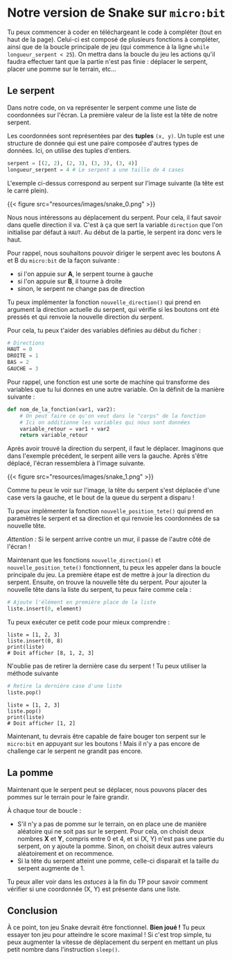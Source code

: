 # Notre version de Snake sur `micro:bit`

Tu peux commencer à coder en téléchargeant le code à compléter (tout en haut de la page). Celui-ci est composé de plusieurs fonctions à compléter, ainsi que de la boucle principale de jeu (qui commence à la ligne `while longueur_serpent < 25`). On mettra dans la boucle du jeu les actions qu'il faudra effectuer tant que la partie n'est pas finie : déplacer le serpent, placer une pomme sur le terrain, etc...

## Le serpent

Dans notre code, on va représenter le serpent comme une liste de coordonnées sur l'écran. La première valeur de la liste est la tête de notre serpent.

Les coordonnées sont représentées par des **tuples** `(x, y)`. Un tuple est une
structure de donnée qui est une paire composée d'autres types de données.
Ici, on utilise des tuples d'entiers.

```py
serpent = [(2, 2), (2, 3), (3, 3), (3, 4)]
longueur_serpent = 4 # Le serpent a une taille de 4 cases
```

L'exemple ci-dessus correspond au serpent sur l'image suivante (la tête est le carré plein).

{{< figure src="resources/images/snake_0.png" >}}

Nous nous intéressons au déplacement du serpent. Pour cela,
il faut savoir dans quelle direction il va. C'est à ça que sert la variable `direction` que l'on initialise par défaut à `HAUT`. Au début de la partie, le serpent ira donc vers le haut.

Pour rappel, nous souhaitons pouvoir diriger le serpent avec les boutons A et B du `micro:bit` de la façon suivante :

- si l'on appuie sur **A**, le serpent tourne à gauche
- si l'on appuie sur **B**, il tourne à droite
- sinon, le serpent ne change pas de direction

Tu peux implémenter la fonction `nouvelle_direction()` qui prend en argument la direction actuelle du serpent, qui vérifie si les boutons ont été pressés et qui renvoie la nouvelle direction du serpent.

Pour cela, tu peux t'aider des variables définies au début du ficher :

```py
# Directions
HAUT = 0
DROITE = 1
BAS = 2
GAUCHE = 3
```

Pour rappel, une fonction est une sorte de machine qui transforme des variables que tu lui donnes en une autre variable. On la définit de la manière suivante :

```py
def nom_de_la_fonction(var1, var2):
    # On peut faire ce qu'on veut dans le "corps" de la fonction
    # Ici on additionne les variables qui nous sont données
    variable_retour = var1 + var2
    return variable_retour
```

Après avoir trouvé la direction du serpent, il faut le déplacer. Imaginons que dans l'exemple précédent, le serpent aille vers la gauche. Après s'être déplacé, l'écran ressemblera à l'image suivante.

{{< figure src="resources/images/snake_1.png" >}}

Comme tu peux le voir sur l'image, la tête du serpent s'est déplacée d'une case vers la gauche, et le bout de la queue du serpent a disparu !

Tu peux implémenter la fonction `nouvelle_position_tete()` qui prend en paramètres le serpent et sa direction et qui renvoie les coordonnées de sa nouvelle tête.

_Attention :_ Si le serpent arrive contre un mur, il passe de l'autre côté de l'écran !

Maintenant que les fonctions `nouvelle_direction()` et `nouvelle_position_tete()` fonctionnent, tu peux les appeler dans la boucle principale du jeu. La première étape est de mettre à jour la direction du serpent. Ensuite, on trouve la nouvelle tête du serpent. Pour ajouter la nouvelle tête dans la liste du serpent, tu peux faire comme cela :

```py
# Ajoute l'élément en première place de la liste
liste.insert(0, element)
```

Tu peux exécuter ce petit code pour mieux comprendre :

```codepython
liste = [1, 2, 3]
liste.insert(0, 8)
print(liste)
# Doit afficher [8, 1, 2, 3]
```

N'oublie pas de retirer la dernière case du serpent !
Tu peux utiliser la méthode suivante

```py
# Retire la dernière case d'une liste
liste.pop()
```

```codepython
liste = [1, 2, 3]
liste.pop()
print(liste)
# Doit afficher [1, 2]
```

Maintenant, tu devrais être capable de faire bouger ton serpent sur le `micro:bit` en appuyant sur les boutons ! Mais il n'y a pas encore de challenge car le serpent ne grandit pas encore.

## La pomme

Maintenant que le serpent peut se déplacer, nous pouvons placer des pommes sur le terrain pour le faire grandir.

À chaque tour de boucle :

- S'il n'y a pas de pomme sur le terrain, on en place une de manière aléatoire qui ne soit pas sur le serpent. Pour cela, on choisit deux nombres **X** et **Y**, compris entre 0 et 4, et si (X, Y) n'est pas une partie du serpent, on y ajoute la pomme. Sinon, on choisit deux autres valeurs aléatoirement et on recommence.
- Si la tête du serpent atteint une pomme, celle-ci disparait et la taille du serpent augmente de 1.

Tu peux aller voir dans les _astuces_ à la fin du TP pour savoir comment vérifier si une coordonnée (X, Y) est présente dans une liste.

## Conclusion

À ce point, ton jeu Snake devrait être fonctionnel. **Bien joué !** Tu peux essayer ton jeu pour atteindre le score maximal ! Si c'est trop simple, tu peux augmenter la vitesse de déplacement du serpent en mettant un plus petit nombre dans l'instruction `sleep()`.

